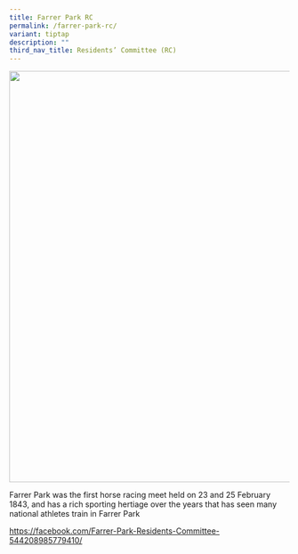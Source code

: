 ```yaml
---
title: Farrer Park RC
permalink: /farrer-park-rc/
variant: tiptap
description: ""
third_nav_title: Residents’ Committee (RC)
---
```

<div class="isomer-image-wrapper">
<img style="width: 740px; color: rgb(0, 0, 0); font-family: system-ui, -apple-system, &quot;system-ui&quot;, &quot;Segoe UI&quot;, Roboto, Oxygen, Ubuntu, Cantarell, &quot;Open Sans&quot;, &quot;Helvetica Neue&quot;, sans-serif; font-size: medium; font-style: normal; font-variant-ligatures: normal; font-variant-caps: normal; font-weight: 400; letter-spacing: normal; orphans: 2; text-align: start; text-indent: 0px; text-transform: none; widows: 2; word-spacing: 0px; -webkit-text-stroke-width: 0px; white-space: normal; text-decoration-thickness: initial; text-decoration-style: initial; text-decoration-color: initial;" height="auto" width="100%" src="https://moca.sgp1.cdn.digitaloceanspaces.com/Our%20Communities/64f70e8cdbe8f66b10738c52_25%2520%2526%252026%2520July%25202022(18).webp">
</div>
<p></p>
<p>Farrer Park was the first horse racing meet held on 23 and 25 February
1843, and has a rich sporting hertiage over the years that has seen many
national athletes train in Farrer Park</p>
<p><a href="https://facebook.com/Farrer-Park-Residents-Committee-544208985779410/" rel="noopener noreferrer nofollow" target="_blank">https://facebook.com/Farrer-Park-Residents-Committee-544208985779410/</a>
</p>